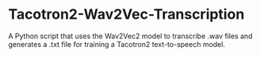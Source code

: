 # Tacotron2-Wav2Vec-Transcription
A Python script that uses the Wav2Vec2 model to transcribe .wav files and generates a .txt file for training a Tacotron2 text-to-speech model.
